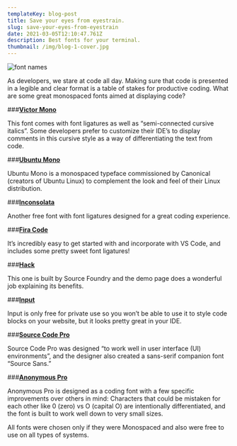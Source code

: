 ```yaml
---
templateKey: blog-post
title: Save your eyes from eyestrain.
slug: save-your-eyes-from-eyestrain
date: 2021-03-05T12:10:47.761Z
description: Best fonts for your terminal.
thumbnail: /img/blog-1-cover.jpg
---
```


![font names ](/img/blog-1.jpg)

<!--StartFragment-->

As developers, we stare at code all day. Making sure that code is presented in a legible and clear format is a table of stakes for productive coding. What are some great monospaced fonts aimed at displaying code?

###**[Victor Mono](https://rubjo.github.io/victor-mono/)**

This font comes with font ligatures as well as “semi-connected cursive italics”. Some developers prefer to customize their IDE’s to display comments in this cursive style as a way of differentiating the text from code.

###**[Ubuntu Mono](https://fonts.google.com/specimen/Ubuntu+Mono?preview.text_type=custom)**

Ubuntu Mono is a monospaced typeface commissioned by Canonical (creators of Ubuntu Linux) to complement the look and feel of their Linux distribution.

###**[Inconsolata](https://fonts.google.com/specimen/Inconsolata?preview.text_type=custom#standard-styles)**

Another free font with font ligatures designed for a great coding experience.

###**[Fira Code](https://github.com/tonsky/FiraCode)**

It’s incredibly easy to get started with and incorporate with VS Code, and includes some pretty sweet font ligatures!

###**[Hack](https://sourcefoundry.org/hack/)**

This one is built by Source Foundry and the demo page does a wonderful job explaining its benefits.

###**[Input](https://input.djr.com/)**

Input is only free for private use so you won’t be able to use it to style code blocks on your website, but it looks pretty great in your IDE.

###**[Source Code Pro](https://fonts.google.com/specimen/Source+Code+Pro)**

Source Code Pro was designed “to work well in user interface (UI) environments”, and the designer also created a sans-serif companion font “Source Sans.”

###**[Anonymous Pro](https://fonts.google.com/specimen/Anonymous+Pro?preview.text_type=custom)**

Anonymous Pro is designed as a coding font with a few specific improvements over others in mind: Characters that could be mistaken for each other like 0 (zero) vs O (capital O) are intentionally differentiated, and the font is built to work well down to very small sizes.

All fonts were chosen only if they were Monospaced and also were free to use on all types of systems.

<!--EndFragment-->
